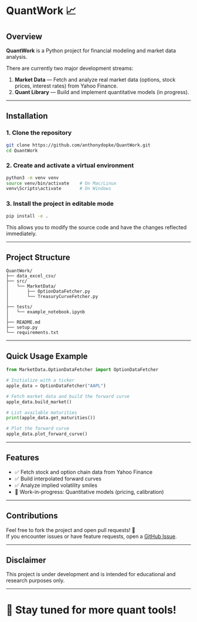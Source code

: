 # QuantWork 📈

## Overview

**QuantWork** is a Python project for financial modeling and market data analysis.

There are currently two major development streams:
1. **Market Data** — Fetch and analyze real market data (options, stock prices, interest rates) from Yahoo Finance.
2. **Quant Library** — Build and implement quantitative models (in progress).

---

## Installation

### 1. Clone the repository

```bash
git clone https://github.com/anthonydopke/QuantWork.git
cd QuantWork
```

### 2. Create and activate a virtual environment

```bash
python3 -m venv venv
source venv/bin/activate    # On Mac/Linux
venv\Scripts\activate       # On Windows
```

### 3. Install the project in editable mode

```bash
pip install -e .
```

This allows you to modify the source code and have the changes reflected immediately.

---

## Project Structure

```
QuantWork/
├── data_excel_csv/   
├── src/
│   └── MarketData/
│       ├── OptionDataFetcher.py
│       └── TreasuryCurveFetcher.py
│
├── tests/
│   └── example_notebook.ipynb
│
├── README.md
├── setup.py
└── requirements.txt
```

---

## Quick Usage Example

```python
from MarketData.OptionDataFetcher import OptionDataFetcher

# Initialize with a ticker
apple_data = OptionDataFetcher("AAPL")

# Fetch market data and build the forward curve
apple_data.build_market()

# List available maturities
print(apple_data.get_maturities())

# Plot the forward curve
apple_data.plot_forward_curve()
```

---

## Features

- ✅ Fetch stock and option chain data from Yahoo Finance
- ✅ Build interpolated forward curves
- ✅ Analyze implied volatility smiles
- 🚧 Work-in-progress: Quantitative models (pricing, calibration)

---

## Contributions

Feel free to fork the project and open pull requests! 🚀  
If you encounter issues or have feature requests, open a [GitHub Issue](https://github.com/anthonydopke/QuantWork/issues).

---

## Disclaimer

This project is under development and is intended for educational and research purposes only.

---

# 📢 Stay tuned for more quant tools!

